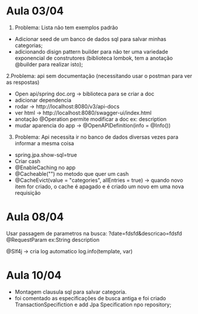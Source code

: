 # Aula 03/04 

1. Problema: Lista não tem exemplos padrão
- Adicionar seed de um banco de dados sql para salvar minhas categorias;
- adicionando disign pattern builder para não ter uma variedade exponencial de construtores (biblioteca lombok, tem a anotação @builder para realizar isto);

2.Problema: api sem documentação (necessitando usar o postman para ver as respostas)
- Open api/spring doc.org -> biblioteca para se criar a doc
- adicionar dependencia 
- rodar -> http://localhost:8080/v3/api-docs
- ver html -> http://localhost:8080/swagger-ui/index.html
- anotação  @Operation permite modificar a doc ex: description
- mudar aparencia do app -> @OpenAPIDefinition(info = @Info())
  
3. Problema: Api necessita ir no banco de dados diversas vezes para informar a mesma coisa
- spring.jpa.show-sql=true
- Criar cash
- @EnableCaching no app
- @Cacheable("") no metodo que quer um cash
- @CacheEvict(value = "categories", allEntries = true) -> quando novo item for criado, o cache é apagado e é criado um novo em uma nova requisição

# Aula 08/04
Usar passagem de parametros na busca: ?date=fdsfd&descricao=fdsfd
@RequestParam ex:String description 

@Slf4j -> cria log automatico
log.info(template, var)

# Aula 10/04

- Montagem clausula sql para salvar categoria.
- foi comentado as especificações de busca antiga e foi criado TransactionSpecifiction e add Jpa Specification npo repository;
